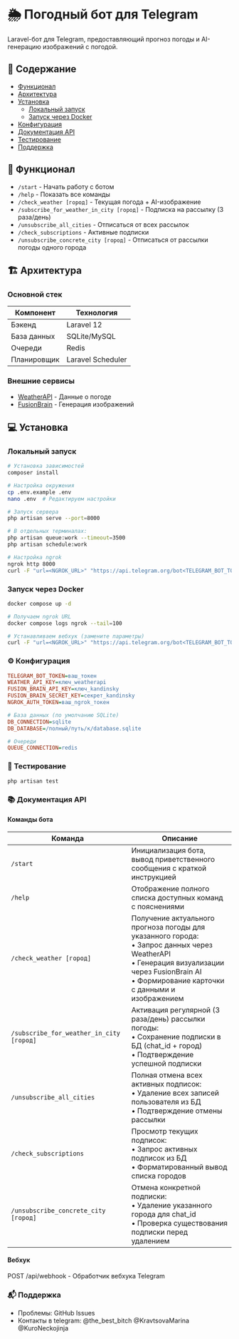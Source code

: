 # 🌦️ Погодный бот для Telegram

Laravel-бот для Telegram, предоставляющий прогноз погоды и AI-генерацию изображений с погодой.

## 📌 Содержание
- [Функционал](#-функционал)
- [Архитектура](#-архитектура)  
- [Установка](#-установка)
  - [Локальный запуск](#локальный-запуск)
  - [Запуск через Docker](#запуск-через-docker)
- [Конфигурация](#-конфигурация)
- [Документация API](#-документация-api)
- [Тестирование](#-тестирование)
- [Поддержка](#-поддержка)

## 🌟 Функционал
- `/start` - Начать работу с ботом
- `/help` - Показать все команды
- `/check_weather [город]` - Текущая погода + AI-изображение
- `/subscribe_for_weather_in_city [город]` - Подписка на рассылку (3 раза/день)
- `/unsubscribe_all_cities` - Отписаться от всех рассылок
- `/check_subscriptions` - Активные подписки
- `/unsubscribe_concrete_city [город]` - Отписаться от рассылки погоды одного города

## 🏗 Архитектура
### Основной стек
| Компонент       | Технология |
|----------------|------------|
| Бэкенд         | Laravel 12 |
| База данных    | SQLite/MySQL |
| Очереди        | Redis      |
| Планировщик    | Laravel Scheduler |

### Внешние сервисы
- [WeatherAPI](https://www.weatherapi.com/) - Данные о погоде
- [FusionBrain](https://fusionbrain.ai/) - Генерация изображений

## 💻 Установка

### Локальный запуск
```bash
# Установка зависимостей
composer install

# Настройка окружения
cp .env.example .env
nano .env  # Редактируем настройки

# Запуск сервера
php artisan serve --port=8000

# В отдельных терминалах:
php artisan queue:work --timeout=3500
php artisan schedule:work

# Настройка ngrok
ngrok http 8000
curl -F "url=<NGROK_URL>" "https://api.telegram.org/bot<TELEGRAM_BOT_TOKEN>/setWebhook"
```

### Запуск через Docker
```bash
docker compose up -d

# Получаем ngrok URL
docker compose logs ngrok --tail=100

# Устанавливаем вебхук (замените параметры)
curl -F "url=<NGROK_URL>" "https://api.telegram.org/bot<TELEGRAM_BOT_TOKEN>/setWebhook"
```

### ⚙ Конфигурация
```ini
TELEGRAM_BOT_TOKEN=ваш_токен
WEATHER_API_KEY=ключ_weatherapi
FUSION_BRAIN_API_KEY=ключ_kandinsky
FUSION_BRAIN_SECRET_KEY=секрет_kandinsky
NGROK_AUTH_TOKEN=ваш_ngrok_токен

# База данных (по умолчанию SQLite)
DB_CONNECTION=sqlite
DB_DATABASE=/полный/путь/к/database.sqlite

# Очереди
QUEUE_CONNECTION=redis
```

### 🧪 Тестирование
```bash
php artisan test
```

### 📚 Документация API 

#### Команды бота

| Команда                      | Описание |
|------------------------------|----------|
| `/start`                     | Инициализация бота, вывод приветственного сообщения с краткой инструкцией |
| `/help`                      | Отображение полного списка доступных команд с пояснениями |
| `/check_weather [город]`     | Получение актуального прогноза погоды для указанного города:<br>• Запрос данных через WeatherAPI<br>• Генерация визуализации через FusionBrain AI<br>• Формирование карточки с данными и изображением |
| `/subscribe_for_weather_in_city [город]` | Активация регулярной (3 раза/день) рассылки погоды:<br>• Сохранение подписки в БД (chat_id + город)<br>• Подтверждение успешной подписки |
| `/unsubscribe_all_cities`    | Полная отмена всех активных подписок:<br>• Удаление всех записей пользователя из БД<br>• Подтверждение отмены рассылки |
| `/check_subscriptions`       | Просмотр текущих подписок:<br>• Запрос активных подписок из БД<br>• Форматированный вывод списка городов |
| `/unsubscribe_concrete_city [город]` | Отмена конкретной подписки:<br>• Удаление указанного города для chat_id<br>• Проверка существования подписки перед удалением |

#### Вебхук
POST /api/webhook - Обработчик вебхука Telegram

### 📬 Поддержка
- Проблемы: GitHub Issues
- Контакты в telegram: @the_best_bitch @KravtsovaMarina @KuroNeckojinja



